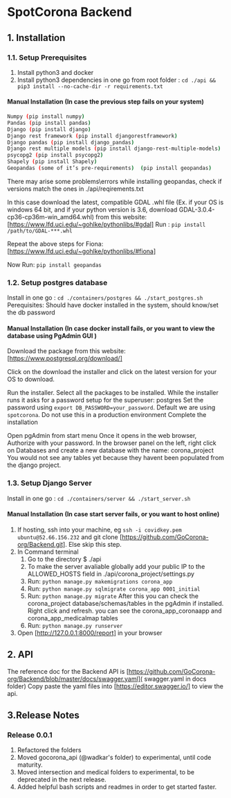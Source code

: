 # SpotCorona Backend

## 1. Installation

### 1.1. Setup Prerequisites

1. Install python3 and docker
2. Install python3 dependencies in one go from root folder : `cd ./api && pip3 install --no-cache-dir -r requirements.txt`

#### Manual Installation (In case the previous step fails on your system)

```bash
Numpy (pip install numpy)
Pandas (pip install pandas)
Django (pip install django)
Django rest framework (pip install djangorestframework)
Django pandas (pip install django_pandas)
Django rest multiple models (pip install django-rest-multiple-models)
psycopg2 (pip install psycopg2)
Shapely (pip install Shapely)
Geopandas (some of it’s pre-requirements)  (pip install geopandas)
```

There may arise some problems\errors while installing geopandas, check if versions match the ones in ./api/reqirements.txt

In this case download the latest, compatible GDAL .whl file (Ex. if your OS is windows 64 bit, and if your python version is 3.6, download GDAL-3.0.4-cp36-cp36m-win_amd64.whl) from this website:
[https://www.lfd.uci.edu/~gohlke/pythonlibs/#gdal]
Run :
`pip install /path/to/GDAL-***.whl`

Repeat the above steps for Fiona:
[https://www.lfd.uci.edu/~gohlke/pythonlibs/#fiona]

Now Run:
`pip install geopandas`

### 1.2. Setup postgres database

Install in one go : `cd ./containers/postgres && ./start_postgres.sh`
Perequisites: Should have docker installed in the system, should know/set the db password

#### Manual Installation (In case docker install fails, or you want to view the database using PgAdmin GUI )

Download the package from this website:
[https://www.postgresql.org/download/]

Click on the download the installer and click on the latest version for your OS to download.

Run the installer. Select all the packages to be installed.
While the installer runs it asks for a password setup for the superuser: postgres
Set the password using `export DB_PASSWORD=your_password`. Default we are using `spotcorona`. Do not use this in a production environment
Complete the installation

Open pgAdmin from start menu
Once it opens in the web browser, Authorize with your password.
In the browser panel on the left, right click on Databases and create a new database with the name: corona_project
You would not see any tables yet because they havent been populated from the django project.

### 1.3. Setup Django Server

Install in one go : `cd ./containers/server && ./start_server.sh`

#### Manual Installation (In case start server fails, or you want to host online)

1. If hosting, ssh into your machine, eg `ssh -i covidkey.pem ubuntu@52.66.156.232` and git clone [https://github.com/GoCorona-org/Backend.git]. Else skip this step.
2. In Command terminal
   1. Go to the directory $ ./api  
   2. To make the server avaliable globally add your public IP to the ALLOWED_HOSTS field in ./api/corona_project/settings.py
   3. Run: `python manage.py makemigrations corona_app`
   4. Run: `python manage.py sqlmigrate corona_app 0001_initial`
   5. Run: `python manage.py migrate`
        After this you can check the corona_project database/schemas/tables in the pgAdmin if installed. Right click and refresh. you can see the corona_app_coronaapp and corona_app_medicalmap tables
   6. Run: `python manage.py runserver`
3. Open [http://127.0.0.1:8000/report] in your browser

## 2. API

The reference doc for the Backend API is [https://github.com/GoCorona-org/Backend/blob/master/docs/swagger.yaml]( swagger.yaml in docs folder)
Copy paste the yaml files into [https://editor.swagger.io/] to view the api.

## 3.Release Notes

### Release 0.0.1

1. Refactored the folders
2. Moved gocorona_api (@wadkar's folder) to experimental, until code maturity.
3. Moved intersection and medical folders to experimental, to be deprecated in the next release.
4. Added helpful bash scripts and readmes in order to get started faster.
